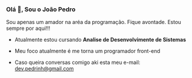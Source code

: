 ### Olá 👋️, Sou o João Pedro
Sou apenas um amador na aréa da programação.
Fique avontade. Estou sempre por aqui!!!

- Atualmente estou cursando **Analise de Desenvolvimente de Sistemas**

- Meu foco atualmente é me torna um programador front-end

- Caso queira conversas comigo aki esta meu e-mail: dev.pedrinh@gmail.com
